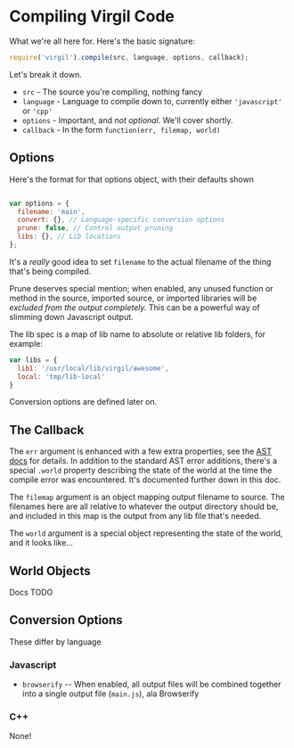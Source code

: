 # Compiling Virgil Code

What we're all here for.  Here's the basic signature:

```javascript
require('virgil').compile(src, language, options, callback);
```

Let's break it down.

 * `src` - The source you're compiling, nothing fancy
 * `language` - Language to compile down to, currently either
                `'javascript'` or `'cpp'`
 * `options` - Important, and *not optional*.  We'll cover shortly.
 * `callback` - In the form `function(err, filemap, world)`

## Options

Here's the format for that options object, with their defaults shown

```javascript

var options = {
  filename: 'main',
  convert: {}, // Language-specific conversion options
  prune: false, // Control output pruning
  libs: {}, // Lib locations
};
```

It's a *really* good idea to set `filename` to the actual filename
of the thing that's being compiled.

Prune deserves special mention; when enabled, any unused function or
method in the source, imported source, or imported libraries will be
*excluded from the output completely.*  This can be a powerful way of
slimming down Javascript output.

The lib spec is a map of lib name to absolute or relative lib folders,
for example:

```javascript
var libs = {
  lib1: '/usr/local/lib/virgil/awesome',
  local: 'tmp/lib-local'
}
```

Conversion options are defined later on.

## The Callback

The `err` argument is enhanced with a few extra properties, see the
[AST docs](ast.md) for details.  In addition to the standard AST error
additions, there's a special `.world` property describing the state of
the world at the time the compile error was encountered.  It's
documented further down in this doc.

The `filemap` argument is an object mapping output filename to source.
The filenames here are all relative to whatever the output directory
should be, and included in this map is the output from any lib file
that's needed.

The `world` argument is a special object representing the state of the
world, and it looks like...

## World Objects

Docs TODO

## Conversion Options

These differ by language

### Javascript

 * `browserify` -- When enabled, all output files will be combined
                   together into a single output file (`main.js`), ala
                   Browserify

### C++

None!
